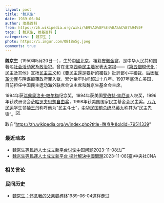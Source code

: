 ```yaml
---
layout: post
title: "魏京生"
date: 1989-06-04
author: 维基百科
from: https://zh.wikipedia.org/wiki/%E9%AD%8F%E4%BA%AC%E7%94%9F
tags: [ 魏京生, 维基百科 ]
categories: [ 魏京生 ]
photo: https://i.imgur.com/OB1Bo5g.jpeg
comments: true
---
```

<div class="mw-parser-output">
<p><b>魏京生</b>（1950年5月20日<span class="useeditintro" title="Template:BLP editintro">—</span>），生於<a href="/wiki/%E4%B8%AD%E8%8F%AF%E4%BA%BA%E6%B0%91%E5%85%B1%E5%92%8C%E5%9C%8B" class="mw-redirect" title="中華人民共和國">中國</a><a href="/wiki/%E5%8C%97%E4%BA%AC" class="mw-redirect" title="北京">北京</a>，祖籍<a href="/wiki/%E5%AE%89%E5%BE%BD" class="mw-redirect" title="安徽">安徽</a><a href="/wiki/%E9%87%91%E5%AF%A8" class="mw-redirect" title="金寨">金寨</a>，是中华人民共和国著名<a href="/wiki/%E7%A4%BE%E6%9C%83%E6%B4%BB%E5%8B%95%E5%AE%B6" class="mw-redirect" title="社會活動家">社会活动家</a>及<a href="/wiki/%E6%94%BF%E6%B2%BB%E7%8A%AF" title="政治犯">政治犯</a>。曾在北京<a href="/wiki/%E8%A5%BF%E5%8D%95%E6%B0%91%E4%B8%BB%E5%A2%99" title="西单民主墙">西单民主墙</a>发表<a href="/wiki/%E5%A4%A7%E5%AD%97%E6%8A%A5" title="大字报">大字报</a>——《<a href="/wiki/%E7%AC%AC%E4%BA%94%E5%80%8B%E7%8F%BE%E4%BB%A3%E5%8C%96_(%E9%AD%8F%E4%BA%AC%E7%94%9F)" title="第五個現代化 (魏京生)">第五個現代化</a>：民主及其他》宣扬<a href="/wiki/%E6%B0%91%E4%B8%BB%E4%B8%BB%E7%BE%A9" class="mw-redirect" title="民主主義">民主主义</a>和《要民主還是要新的獨裁》批評鄧小平獨裁，后因<a href="/wiki/%E5%8F%8D%E9%9D%A9%E5%91%BD%E7%BD%AA" title="反革命罪">反革命罪</a>与阴谋颠覆政府罪入狱，累计坐牢时间超过十八年。1997年底流亡美国，目前担任中国民主运动海外联席会议主席和魏京生基金会主席。
</p><p>1994年获<a href="/wiki/%E7%91%9E%E5%85%B8" title="瑞典">瑞典</a><a href="/wiki/%E5%A5%A5%E6%B4%9B%E5%A4%AB%C2%B7%E5%B8%95%E5%B0%94%E6%A2%85" title="奥洛夫·帕尔梅">奥洛夫·帕尔梅</a>纪念奖，1994年获美国<a href="/wiki/%E7%BD%97%E4%BC%AF%E7%89%B9%C2%B7%E8%82%AF%E5%B0%BC%E8%BF%AA" class="mw-redirect" title="罗伯特·肯尼迪">罗伯特·肯尼迪</a>人权奖，1996年获欧洲议会<a href="/wiki/%E8%96%A9%E5%93%88%E7%BE%85%E5%A4%AB%E6%80%9D%E6%83%B3%E8%87%AA%E7%94%B1%E7%8D%8E" class="mw-redirect" title="薩哈羅夫思想自由獎">萨哈罗夫思想自由奖</a>，1998年获美国国家民主基金会民主奖。<a href="/wiki/%E5%85%AB%E4%B9%9D%E6%B0%91%E8%BF%90" class="mw-redirect" title="八九民运">八九民运</a>学生领袖<a href="/wiki/%E7%8E%8B%E4%B8%B9" title="王丹">王丹</a>称呼他为“民主斗士”，<a href="/wiki/%E4%B8%AD%E5%8D%8E%E6%B0%91%E5%9B%BD%E6%80%BB%E7%BB%9F" class="mw-redirect" title="中华民国总统">中华民国前总统</a><a href="/wiki/%E9%A9%AC%E8%8B%B1%E4%B9%9D" class="mw-redirect" title="马英九">马英九</a>称其为“民主先锋”。<sup id="cite_ref-3" class="reference"><a href="#cite_note-3">[2]</a></sup>
</p>
<meta property="mw:PageProp/toc">
</div><!--esi <esi:include src="/esitest-fa8a495983347898/content" /> --><noscript><img src="https://login.wikimedia.org/wiki/Special:CentralAutoLogin/start?type=1x1" alt="" width="1" height="1" style="border: none; position: absolute;"></noscript>
<div class="printfooter" data-nosnippet="">取自“<a dir="ltr" href="https://zh.wikipedia.org/w/index.php?title=魏京生&amp;oldid=79511339">https://zh.wikipedia.org/w/index.php?title=魏京生&amp;oldid=79511339</a>”</div><div id="recent-news"><h3>最近动态</h3><ul><li><a href="https://nodebe4.github.io/waimei/2023-11-08/%E9%AD%8F%E4%BA%AC%E7%94%9F%E7%AD%89%E6%B0%91%E8%BF%90%E4%BA%BA%E5%A3%AB%E6%88%90%E7%AB%8B%E6%96%B0%E5%B9%B3%E5%8F%B0%E8%AE%A8%E8%AE%BA%E4%B8%AD%E5%9B%BD%E9%97%AE%E9%A2%98" title="魏京生等民运人士成立新平台讨论中国问题—— 08/11/2023 - 14:16 中国民运人士魏京生、王丹、王军涛将于11日在美国旧金山举行中国“国是会议”联合新闻发布会，这是新成立的平台，将探...">魏京生等民运人士成立新平台讨论中国问题</a><time>2023-11-08</time><a class="tag">法广</a></li>
<li><a href="https://nodebe4.github.io/waimei/2023-11-08/%E9%AD%8F%E4%BA%AC%E7%94%9F%E7%AD%89%E6%B0%91%E9%81%8B%E4%BA%BA%E5%A3%AB%E6%88%90%E7%AB%8B%E6%96%B0%E5%B9%B3%E5%8F%B0-%E6%8E%A2%E8%A8%8E%E8%A7%A3%E6%B1%BA%E4%B8%AD%E5%9C%8B%E5%95%8F%E9%A1%8C" title="魏京生等民運人士成立新平台 探討解決中國問題—— （中央社台北8日電）中國民運人士魏京生、王丹、王軍濤將於11日在美國舊金山舉行中國「國是會議」聯合新聞發布會，這是新成立的平台，將探討中國各層面...">魏京生等民運人士成立新平台 探討解決中國問題</a><time>2023-11-08</time><a class="tag">(臺)中央社CNA</a></li>
</ul></div><div id="open-opinion"><h3>相关言论</h3><ul></ul></div><div id="mjls-record"><h3>民间历史</h3><ul><li><a href="https://nodebe4.github.io/mjlsh/1989-06-04/%E9%AD%8F%E4%BA%AC%E7%94%9F-%E6%80%80%E5%BF%B5%E6%88%91%E7%9A%84%E7%88%B6%E4%BA%B2%E9%AD%8F%E6%A2%93%E6%9E%97/" title="魏京生">魏京生：怀念我的父亲魏梓林</a><time>1989-06-04</time><a class="tag">这样走过</a></li>
</ul></div>